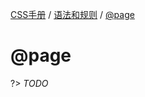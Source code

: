 [CSS手册](/css-handbook/) / [语法和规则](/css-handbook/rules/) / [@page](/css-handbook/rules/page)

# @page

?> _TODO_
